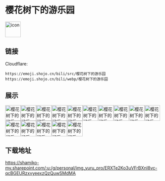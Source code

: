 # 樱花树下的游乐园
<img src="https://emoji.shojo.cn/bili/src/樱花树下的游乐园/icon.png" width="50" height="50" alt="icon">

## 链接
Cloudflare:
```
https://emoji.shojo.cn/bili/src/樱花树下的游乐园
https://emoji.shojo.cn/bili/webp/樱花树下的游乐园
```
## 展示
<img src="https://emoji.shojo.cn/bili/src/樱花树下的游乐园/樱花树下的游乐园-优雅.png" width="50" height="50" alt="樱花树下的游乐园-优雅"><img src="https://emoji.shojo.cn/bili/src/樱花树下的游乐园/樱花树下的游乐园-刷我的卡.png" width="50" height="50" alt="樱花树下的游乐园-刷我的卡"><img src="https://emoji.shojo.cn/bili/src/樱花树下的游乐园/樱花树下的游乐园-心动.png" width="50" height="50" alt="樱花树下的游乐园-心动"><img src="https://emoji.shojo.cn/bili/src/樱花树下的游乐园/樱花树下的游乐园-打咩.png" width="50" height="50" alt="樱花树下的游乐园-打咩"><img src="https://emoji.shojo.cn/bili/src/樱花树下的游乐园/樱花树下的游乐园-呃呃.png" width="50" height="50" alt="樱花树下的游乐园-呃呃"><img src="https://emoji.shojo.cn/bili/src/樱花树下的游乐园/樱花树下的游乐园-指责.png" width="50" height="50" alt="樱花树下的游乐园-指责"><img src="https://emoji.shojo.cn/bili/src/樱花树下的游乐园/樱花树下的游乐园-疑惑.png" width="50" height="50" alt="樱花树下的游乐园-疑惑"><img src="https://emoji.shojo.cn/bili/src/樱花树下的游乐园/樱花树下的游乐园-大受震撼.png" width="50" height="50" alt="樱花树下的游乐园-大受震撼"><img src="https://emoji.shojo.cn/bili/src/樱花树下的游乐园/樱花树下的游乐园-心虚.png" width="50" height="50" alt="樱花树下的游乐园-心虚"><img src="https://emoji.shojo.cn/bili/src/樱花树下的游乐园/樱花树下的游乐园-破防了.png" width="50" height="50" alt="樱花树下的游乐园-破防了"><img src="https://emoji.shojo.cn/bili/src/樱花树下的游乐园/樱花树下的游乐园-杂鱼.png" width="50" height="50" alt="樱花树下的游乐园-杂鱼"><img src="https://emoji.shojo.cn/bili/src/樱花树下的游乐园/樱花树下的游乐园-晕厥.png" width="50" height="50" alt="樱花树下的游乐园-晕厥"><img src="https://emoji.shojo.cn/bili/src/樱花树下的游乐园/樱花树下的游乐园-无所谓.png" width="50" height="50" alt="樱花树下的游乐园-无所谓"><img src="https://emoji.shojo.cn/bili/src/樱花树下的游乐园/樱花树下的游乐园-阴险.png" width="50" height="50" alt="樱花树下的游乐园-阴险"><img src="https://emoji.shojo.cn/bili/src/樱花树下的游乐园/樱花树下的游乐园-气哭了.png" width="50" height="50" alt="樱花树下的游乐园-气哭了">

## 下载地址

https://shamiko-my.sharepoint.com/:u:/g/personal/img_yuru_pro/ERXTe2Ko3uVFrBXnI8vc-qcBGEURzxvyeexzQzQuwSMdMA
